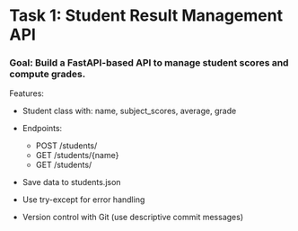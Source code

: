 # Task 1: Student Result Management API

### Goal: Build a FastAPI-based API to manage student scores and compute grades.

Features:

- Student class with: name, subject_scores, average, grade

- Endpoints:

    * POST /students/
    * GET /students/{name}
    * GET /students/

- Save data to students.json

- Use try-except for error handling

- Version control with Git (use descriptive commit messages)
